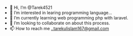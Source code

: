 - 👋 Hi, I’m @Tarek4521
- 👀 I’m interested in learing programming language...
- 🌱 I’m currently learning web programming php with laravel.
- 💞️ I’m looking to collaborate on about this process.
- 📫 How to reach me ..tarekulislam167@gmail.com

<!---
Tarek4521/Tarek4521 is a ✨ special ✨ repository because its `README.md` (this file) appears on your GitHub profile.
You can click the Preview link to take a look at your changes.
--->
